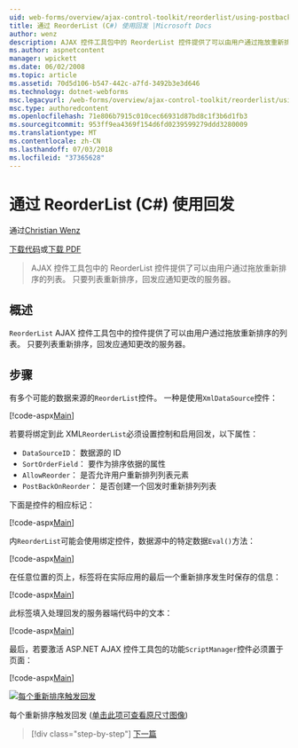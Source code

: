 ```yaml
---
uid: web-forms/overview/ajax-control-toolkit/reorderlist/using-postbacks-with-reorderlist-cs
title: 通过 ReorderList (C#) 使用回发 |Microsoft Docs
author: wenz
description: AJAX 控件工具包中的 ReorderList 控件提供了可以由用户通过拖放重新排序的列表。 只要列表重新排序，采购订单...
ms.author: aspnetcontent
manager: wpickett
ms.date: 06/02/2008
ms.topic: article
ms.assetid: 70d5d106-b547-442c-a7fd-3492b3e3d646
ms.technology: dotnet-webforms
msc.legacyurl: /web-forms/overview/ajax-control-toolkit/reorderlist/using-postbacks-with-reorderlist-cs
msc.type: authoredcontent
ms.openlocfilehash: 71e806b7915c010cec66931d87bd8c1f3b6d1fb3
ms.sourcegitcommit: 953ff9ea4369f154d6fd0239599279ddd3280009
ms.translationtype: MT
ms.contentlocale: zh-CN
ms.lasthandoff: 07/03/2018
ms.locfileid: "37365628"
---
```

<a name="using-postbacks-with-reorderlist-c"></a>通过 ReorderList (C#) 使用回发
====================
通过[Christian Wenz](https://github.com/wenz)

[下载代码](http://download.microsoft.com/download/9/3/f/93f8daea-bebd-4821-833b-95205389c7d0/ReorderList4.cs.zip)或[下载 PDF](http://download.microsoft.com/download/2/d/c/2dc10e34-6983-41d4-9c08-f78f5387d32b/reorderlist4CS.pdf)

> AJAX 控件工具包中的 ReorderList 控件提供了可以由用户通过拖放重新排序的列表。 只要列表重新排序，回发应通知更改的服务器。


## <a name="overview"></a>概述

`ReorderList` AJAX 控件工具包中的控件提供了可以由用户通过拖放重新排序的列表。 只要列表重新排序，回发应通知更改的服务器。

## <a name="steps"></a>步骤

有多个可能的数据来源的`ReorderList`控件。 一种是使用`XmlDataSource`控件：

[!code-aspx[Main](using-postbacks-with-reorderlist-cs/samples/sample1.aspx)]

若要将绑定到此 XML`ReorderList`必须设置控制和启用回发，以下属性：

- `DataSourceID`： 数据源的 ID
- `SortOrderField`： 要作为排序依据的属性
- `AllowReorder`： 是否允许用户重新排列列表元素
- `PostBackOnReorder`： 是否创建一个回发时重新排列列表

下面是控件的相应标记：

[!code-aspx[Main](using-postbacks-with-reorderlist-cs/samples/sample2.aspx)]

内`ReorderList`可能会使用绑定控件，数据源中的特定数据`Eval()`方法：

[!code-aspx[Main](using-postbacks-with-reorderlist-cs/samples/sample3.aspx)]

在任意位置的页上，标签将在实际应用的最后一个重新排序发生时保存的信息：

[!code-aspx[Main](using-postbacks-with-reorderlist-cs/samples/sample4.aspx)]

此标签填入处理回发的服务器端代码中的文本：

[!code-aspx[Main](using-postbacks-with-reorderlist-cs/samples/sample5.aspx)]

最后，若要激活 ASP.NET AJAX 控件工具包的功能`ScriptManager`控件必须置于页面：

[!code-aspx[Main](using-postbacks-with-reorderlist-cs/samples/sample6.aspx)]


[![每个重新排序触发回发](using-postbacks-with-reorderlist-cs/_static/image2.png)](using-postbacks-with-reorderlist-cs/_static/image1.png)

每个重新排序触发回发 ([单击此项可查看原尺寸图像](using-postbacks-with-reorderlist-cs/_static/image3.png))

> [!div class="step-by-step"]
> [下一篇](drag-and-drop-via-reorderlist-cs.md)
